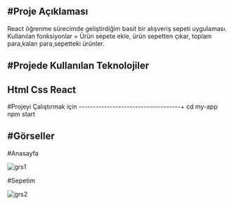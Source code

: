 #Proje Açıklaması
------------------------------------------------------------------
React öğrenme sürecimde geliştirdiğim basit bir alışveriş sepeti uygulaması. Kullanılan fonksiyonlar = Ürün sepete ekle, ürün sepetten çıkar, toplam para,kalan para,sepetteki ürünler.

#Projede Kullanılan Teknolojiler
--------------------------------------------------------------------------------
Html
Css
React
-----------------------------------------------------------------------------------------------
#Projeyi Çalıştırmak için
------------------------------------+
cd my-app
npm start

#Görseller
---------------------------------
#Anasayfa

![grs1](https://user-images.githubusercontent.com/75517943/173342008-53685471-3e9c-4b53-a3de-c92a883f8a87.PNG)

#Sepetim 

![grs2](https://user-images.githubusercontent.com/75517943/173342005-cd6d561d-4d29-4df1-a345-763e4f4af81c.PNG)
